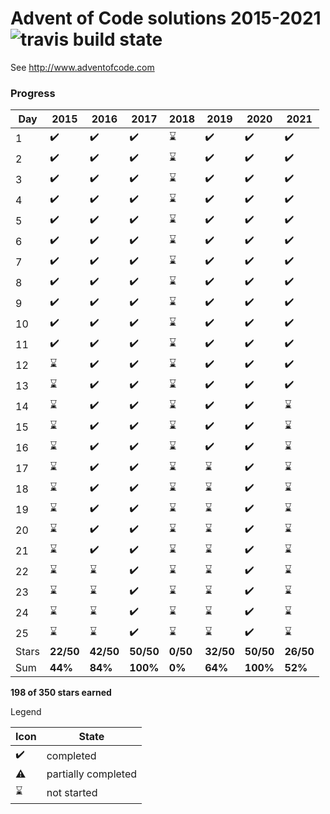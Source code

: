 # Advent of Code solutions 2015-2021 ![travis build state](https://travis-ci.org/chrlembeck/aoc2017.svg?branch=master)

See http://www.adventofcode.com

### Progress

Day   | 2015                | 2016                | 2017                | 2018                | 2019               | 2020               | 2021
----- | ------------------- | ------------------- | ------------------- | ------------------- | ------------------ | ------------------ | ------------------ 
  1   | :heavy_check_mark:  | :heavy_check_mark:  | :heavy_check_mark:  | :hourglass:         | :heavy_check_mark: | :heavy_check_mark: | :heavy_check_mark:
  2   | :heavy_check_mark:  | :heavy_check_mark:  | :heavy_check_mark:  | :hourglass:         | :heavy_check_mark: | :heavy_check_mark: | :heavy_check_mark:
  3   | :heavy_check_mark:  | :heavy_check_mark:  | :heavy_check_mark:  | :hourglass:         | :heavy_check_mark: | :heavy_check_mark: | :heavy_check_mark:
  4   | :heavy_check_mark:  | :heavy_check_mark:  | :heavy_check_mark:  | :hourglass:         | :heavy_check_mark: | :heavy_check_mark: | :heavy_check_mark:
  5   | :heavy_check_mark:  | :heavy_check_mark:  | :heavy_check_mark:  | :hourglass:         | :heavy_check_mark: | :heavy_check_mark: | :heavy_check_mark:
  6   | :heavy_check_mark:  | :heavy_check_mark:  | :heavy_check_mark:  | :hourglass:         | :heavy_check_mark: | :heavy_check_mark: | :heavy_check_mark:
  7   | :heavy_check_mark:  | :heavy_check_mark:  | :heavy_check_mark:  | :hourglass:         | :heavy_check_mark: | :heavy_check_mark: | :heavy_check_mark:
  8   | :heavy_check_mark:  | :heavy_check_mark:  | :heavy_check_mark:  | :hourglass:         | :heavy_check_mark: | :heavy_check_mark: | :heavy_check_mark:
  9   | :heavy_check_mark:  | :heavy_check_mark:  | :heavy_check_mark:  | :hourglass:         | :heavy_check_mark: | :heavy_check_mark: | :heavy_check_mark:
  10  | :heavy_check_mark:  | :heavy_check_mark:  | :heavy_check_mark:  | :hourglass:         | :heavy_check_mark: | :heavy_check_mark: | :heavy_check_mark:
  11  | :heavy_check_mark:  | :heavy_check_mark:  | :heavy_check_mark:  | :hourglass:         | :heavy_check_mark: | :heavy_check_mark: | :heavy_check_mark:
  12  | :hourglass:         | :heavy_check_mark:  | :heavy_check_mark:  | :hourglass:         | :heavy_check_mark: | :heavy_check_mark: | :heavy_check_mark:
  13  | :hourglass:         | :heavy_check_mark:  | :heavy_check_mark:  | :hourglass:         | :heavy_check_mark: | :heavy_check_mark: | :heavy_check_mark:
  14  | :hourglass:         | :heavy_check_mark:  | :heavy_check_mark:  | :hourglass:         | :heavy_check_mark: | :heavy_check_mark: | :hourglass:
  15  | :hourglass:         | :heavy_check_mark:  | :heavy_check_mark:  | :hourglass:         | :heavy_check_mark: | :heavy_check_mark: | :hourglass:
  16  | :hourglass:         | :heavy_check_mark:  | :heavy_check_mark:  | :hourglass:         | :heavy_check_mark: | :heavy_check_mark: | :hourglass:
  17  | :hourglass:         | :heavy_check_mark:  | :heavy_check_mark:  | :hourglass:         | :hourglass:        | :heavy_check_mark: | :hourglass:
  18  | :hourglass:         | :heavy_check_mark:  | :heavy_check_mark:  | :hourglass:         | :hourglass:        | :heavy_check_mark: | :hourglass:
  19  | :hourglass:         | :heavy_check_mark:  | :heavy_check_mark:  | :hourglass:         | :hourglass:        | :heavy_check_mark: | :hourglass:
  20  | :hourglass:         | :heavy_check_mark:  | :heavy_check_mark:  | :hourglass:         | :hourglass:        | :heavy_check_mark: | :hourglass:
  21  | :hourglass:         | :heavy_check_mark:  | :heavy_check_mark:  | :hourglass:         | :hourglass:        | :heavy_check_mark: | :hourglass:
  22  | :hourglass:         | :hourglass:         | :heavy_check_mark:  | :hourglass:         | :hourglass:        | :heavy_check_mark: | :hourglass:
  23  | :hourglass:         | :hourglass:         | :heavy_check_mark:  | :hourglass:         | :hourglass:        | :heavy_check_mark: | :hourglass:
  24  | :hourglass:         | :hourglass:         | :heavy_check_mark:  | :hourglass:         | :hourglass:        | :heavy_check_mark: | :hourglass:
  25  | :hourglass:         | :hourglass:         | :heavy_check_mark:  | :hourglass:         | :hourglass:        | :heavy_check_mark: | :hourglass:
Stars | **22/50**           | **42/50**           | **50/50**           | **0/50**            | **32/50**          | **50/50**          | **26/50**
 Sum  | **44%**             | **84%**             | **100%**            | **0%**              | **64%**            | **100%**          | **52%**
 
**198 of 350 stars earned**

Legend

Icon               | State
------------------ | --------------------
:heavy_check_mark: | completed 
:warning:          | partially completed 
:hourglass:        | not started 